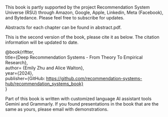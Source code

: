 This book is partly supported by the project Recommendation System Universe (RSU) through Amazon, Google, Apple, Linkedin, Meta (Facebook), and Bytedance. Please feel free to subscribe for updates.

Abstracts for each chapter can be found in abstract.pdf.

This is the second version of the book, please cite it as below. The citation information will be updated to date.

@book{rlftter, \
  title={Deep Recommendation Systems - From Theory To Empirical Research}, \
  author= {Emily Zhu and Alice Walton}, \
  year={2024}, \
  publisher={GitHub: https://github.com/recommendation-systems-hub/recommendation_systems_book} \
}

Part of this book is written with customized language AI assistant tools Gemini and Grammarly. If you found presentations in the book that are the same as yours, please email with demonstrations.



